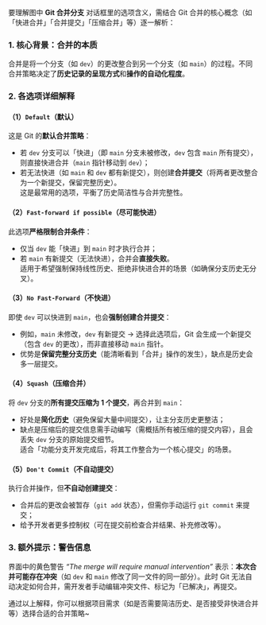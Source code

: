 

要理解图中 **Git 合并分支** 对话框里的选项含义，需结合 Git 合并的核心概念（如「快进合并」「合并提交」「压缩合并」等）逐一解析：  


### 1. 核心背景：合并的本质  
合并是将一个分支（如 `dev`）的更改整合到另一个分支（如 `main`）的过程。不同合并策略决定了**历史记录的呈现方式**和**操作的自动化程度**。  


### 2. 各选项详细解释  

#### （1）`Default`（默认）  
这是 Git 的**默认合并策略**：  
- 若 `dev` 分支可以「快进」（即 `main` 分支未被修改，`dev` 包含 `main` 所有提交），则直接快进合并（`main` 指针移动到 `dev`）；  
- 若无法快进（如 `main` 和 `dev` 都有新提交），则创建**合并提交**（将两者更改整合为一个新提交，保留完整历史）。  
这是最常用的选项，平衡了历史简洁性与合并完整性。  


#### （2）`Fast-forward if possible`（尽可能快进）  
此选项**严格限制合并条件**：  
- 仅当 `dev` 能「快进」到 `main` 时才执行合并；  
- 若 `main` 有新提交（无法快进），合并会**直接失败**。  
适用于希望强制保持线性历史、拒绝非快进合并的场景（如确保分支历史无分叉）。  


#### （3）`No Fast-Forward`（不快进）  
即使 `dev` 可以快进到 `main`，也会**强制创建合并提交**：  
- 例如，`main` 未修改，`dev` 有新提交 → 选择此选项后，Git 会生成一个新提交（包含 `dev` 的更改），而非直接移动 `main` 指针。  
- 优势是**保留完整分支历史**（能清晰看到「合并」操作的发生），缺点是历史会多一层提交。  


#### （4）`Squash`（压缩合并）  
将 `dev` 分支的**所有提交压缩为 1 个提交**，再合并到 `main`：  
- 好处是**简化历史**（避免保留大量中间提交），让主分支历史更整洁；  
- 缺点是压缩后的提交信息需手动编写（需概括所有被压缩的提交内容），且会丢失 `dev` 分支的原始提交细节。  
适合「功能分支开发完成后，将其工作整合为一个核心提交」的场景。  


#### （5）`Don't Commit`（不自动提交）  
执行合并操作，但**不自动创建提交**：  
- 合并后的更改会被暂存（`git add` 状态），但需你手动运行 `git commit` 来提交；  
- 给予开发者更多控制权（可在提交前检查合并结果、补充修改等）。  


### 3. 额外提示：警告信息  
界面中的黄色警告 *“The merge will require manual intervention”* 表示：**本次合并可能存在冲突**（如 `dev` 和 `main` 修改了同一文件的同一部分）。此时 Git 无法自动决定如何合并，需开发者手动编辑冲突文件、标记为「已解决」，再提交。  


通过以上解释，你可以根据项目需求（如是否需要简洁历史、是否接受非快进合并等）选择合适的合并策略~